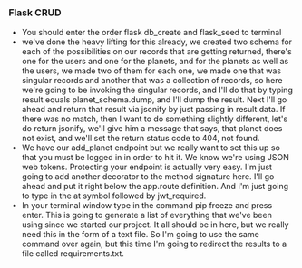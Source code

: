 ### Flask CRUD
* You should enter the order flask db_create and flask_seed to terminal
* we've done the heavy lifting for this already, we created two schema for each of the possibilities on our records that are getting returned, there's one for the users and one for the planets, and for the planets as well as the users, we made two of them for each one, we made one that was singular records and another that was a collection of records, so here we're going to be invoking the singular records, and I'll do that by typing result equals planet_schema.dump, and I'll dump the result. Next I'll go ahead and return that result via jsonify by just passing in result.data. If there was no match, then I want to do something slightly different, let's do return jsonify, we'll give him a message that says, that planet does not exist, and we'll set the return status code to 404, not found.
*  We have our add_planet endpoint but we really want to set this up so that you must be logged in in order to hit it. We know we're using JSON web tokens. Protecting your endpoint is actually very easy. I'm just going to add another decorator to the method signature here. I'll go ahead and put it right below the app.route definition. And I'm just going to type in the at symbol followed by jwt_required. 
*  In your terminal window type in the command pip freeze and press enter. This is going to generate a list of everything that we've been using since we started our project. It all should be in here, but we really need this in the form of a text file. So I'm going to use the same command over again, but this time I'm going to redirect the results to a file called requirements.txt.

